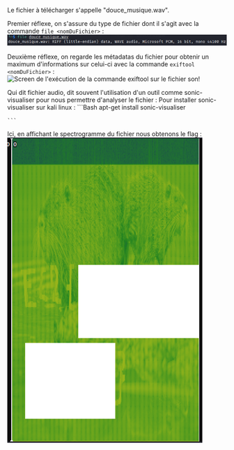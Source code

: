 Le fichier à télécharger s'appelle "douce_musique.wav".

Premier réflexe, on s'assure du type de fichier dont il s'agit avec la commande ``file <nomDuFichier>`` :
![Screen de l'exécution de la commande file sur le fichier son!](assets/images/file_douce_musique.png "Exécution de la commande file sur le fichier son")

Deuxième réflexe, on regarde les métadatas du fichier pour obtenir un maximum d'informations sur celui-ci avec la commande ``exiftool <nomDuFichier>`` :
![Screen de l'exécution de la commande exiftool sur le fichier son!](assets/images/exiftool_steak-hache.png "Exécution de la commande exiftool sur le fichier son")

Qui dit fichier audio, dit souvent l'utilisation d'un outil comme sonic-visualiser pour nous permettre d'analyser le fichier :
	Pour installer sonic-visualiser sur kali linux :
	```Bash
		apt-get install sonic-visualiser
	
	```

Ici, en affichant le spectrogramme du fichier nous obtenons le flag :
![Screen de l'exécution de l'outil sonic-visualiser!](assets/images/sonic-visualiser_douce_musique.png "Exécution de sonic-visualiser")